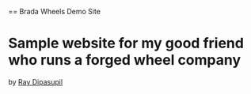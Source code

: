 == Brada Wheels Demo Site

# Sample website for my good friend who runs a forged wheel company

by [Ray Dipasupil](https://stancetrader.com)